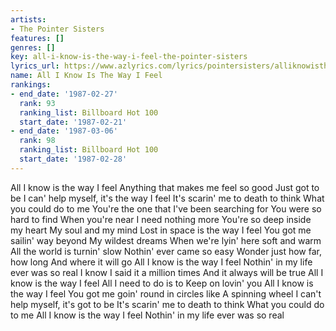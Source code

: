 ```yaml
---
artists:
- The Pointer Sisters
features: []
genres: []
key: all-i-know-is-the-way-i-feel-the-pointer-sisters
lyrics_url: https://www.azlyrics.com/lyrics/pointersisters/alliknowisthewayifeel.html
name: All I Know Is The Way I Feel
rankings:
- end_date: '1987-02-27'
  rank: 93
  ranking_list: Billboard Hot 100
  start_date: '1987-02-21'
- end_date: '1987-03-06'
  rank: 98
  ranking_list: Billboard Hot 100
  start_date: '1987-02-28'
---
```


All I know is the way I feel
Anything that makes me feel so good
Just got to be
I can' help myself, it's the way I feel
It's scarin' me to death to think
What you could do to me
You're the one that I've been searching for
You were so hard to find
When you're near I need nothing more
You're so deep inside my heart
My soul and my mind
Lost in space is the way I feel
You got me sailin' way beyond
My wildest dreams
When we're lyin' here soft and warm
All the world is turnin' slow
Nothin' ever came so easy
Wonder just how far, how long
And where it will go
All I know is the way I feel
Nothin' in my life ever was so real
I know I said it a million times
And it always will be true
All I know is the way I feel
All I need to do is to
Keep on lovin' you
All I know is the way I feel
You got me goin' round in circles like
A spinning wheel
I can't help myself, it's got to be
It's scarin' me to death to think
What you could do to me
All I know is the way I feel
Nothin' in my life ever was so real



